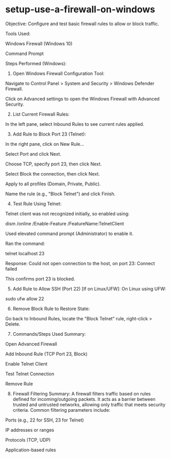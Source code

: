 # setup-use-a-firewall-on-windows
Objective: Configure and test basic firewall rules to allow or block traffic.

Tools Used:

Windows Firewall (Windows 10)

Command Prompt

Steps Performed (Windows):

1. Open Windows Firewall Configuration Tool:

Navigate to Control Panel > System and Security > Windows Defender Firewall.

Click on Advanced settings to open the Windows Firewall with Advanced Security.

2. List Current Firewall Rules:

In the left pane, select Inbound Rules to see current rules applied.

3. Add Rule to Block Port 23 (Telnet):

In the right pane, click on New Rule...

Select Port and click Next.

Choose TCP, specify port 23, then click Next.

Select Block the connection, then click Next.

Apply to all profiles (Domain, Private, Public).

Name the rule (e.g., "Block Telnet") and click Finish.

4. Test Rule Using Telnet:

Telnet client was not recognized initially, so enabled using:

dism /online /Enable-Feature /FeatureName:TelnetClient

Used elevated command prompt (Administrator) to enable it.

Ran the command:

telnet localhost 23

Response: Could not open connection to the host, on port 23: Connect failed

This confirms port 23 is blocked.

5. Add Rule to Allow SSH (Port 22) [If on Linux/UFW]:
On Linux using UFW:

sudo ufw allow 22

6. Remove Block Rule to Restore State:

Go back to Inbound Rules, locate the "Block Telnet" rule, right-click > Delete.

7. Commands/Steps Used Summary:

Open Advanced Firewall

Add Inbound Rule (TCP Port 23, Block)

Enable Telnet Client

Test Telnet Connection

Remove Rule

8. Firewall Filtering Summary:
A firewall filters traffic based on rules defined for incoming/outgoing packets. It acts as a barrier between trusted and untrusted networks, allowing only traffic that meets security criteria. Common filtering parameters include:

Ports (e.g., 22 for SSH, 23 for Telnet)

IP addresses or ranges

Protocols (TCP, UDP)

Application-based rules

